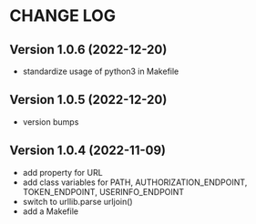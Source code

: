 # CHANGE LOG

## Version 1.0.6 (2022-12-20)

- standardize usage of python3 in Makefile

## Version 1.0.5 (2022-12-20)

- version bumps

## Version 1.0.4 (2022-11-09)

- add property for URL
- add class variables for PATH, AUTHORIZATION_ENDPOINT, TOKEN_ENDPOINT, USERINFO_ENDPOINT
- switch to urllib.parse urljoin()
- add a Makefile

